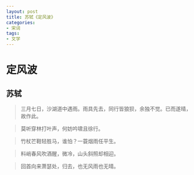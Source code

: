 ```yaml
---
layout: post
title: 苏轼《定风波》
categories:
- 宋词
tags:
- 文学
---
```


# 定风波
## 苏轼

>三月七日，沙湖道中遇雨。雨具先去，同行皆狼狈，余独不觉。已而遂晴，故作此。

>莫听穿林打叶声，何妨吟啸且徐行。

>竹杖芒鞋轻胜马，谁怕？一蓑烟雨任平生。 

>料峭春风吹酒醒，微冷，山头斜照却相迎。

>回首向来萧瑟处，归去，也无风雨也无晴。